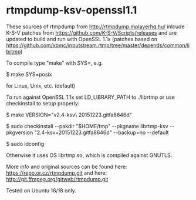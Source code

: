 # rtmpdump-ksv-openssl1.1

These sources of rtmpdump from http://rtmpdump.mplayerhq.hu/ inlcude K-S-V patches from https://github.com/K-S-V/Scripts/releases and are updated to build and run with OpenSSL 1.1x (patches based on https://github.com/xbmc/inputstream.rtmp/tree/master/depends/common/librtmp)

To compile type "make" with SYS=<platform name>, e.g.

  $ make SYS=posix

for Linux, Unix, etc. (default)

To run against OpenSSL 1.1x set LD_LIBRARY_PATH to ./librtmp or use checkinstall to setup properly:

  $ make VERSION="v2.4-ksv\ 20151223.gitfa8646d"
  
  $ sudo checkinstall --pakdir "$HOME/tmp" --pkgname librtmp-ksv --pkgversion "2.4-ksv+20151223.gitfa8646d" --backup=no --default
  
  $ sudo ldconfig
  
Otherwise it uses OS librtmp.so, which is compiled against GNUTLS.

More info and original sources can be found here: https://repo.or.cz/rtmpdump.git and here: http://git.ffmpeg.org/gitweb/rtmpdump.git

Tested on Ubuntu 16/18 only.
